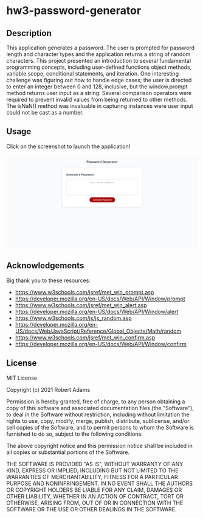 # hw3-password-generator

## Description
This application generates a password. The user is prompted for password length and character types
and the application returns a string of random characters. This project presented an introduction to 
several fundamental programming concepts, including user-defined functions object methods, variable scope, 
conditional statements, and iteration. One interesting challenge was figuring out how to handle edge cases;
the user is directed to enter an integer between 0 and 128, inclusive, but the window.prompt method returns 
user input as a string. Several comparison operators were required to prevent invalid values from being returned
to other methods. The isNaN() method was invaluable in capturing instances were user input could not be cast
as a number.

## Usage

Click on the screenshot to launch the application!

[![screenshot](webapp-screenshot.jpg)](https://comatosino.github.io/hw-3-passwork-generator/)
    
## Acknowledgements

Big thank you to these resources:

 - https://www.w3schools.com/jsref/met_win_prompt.asp
 - https://developer.mozilla.org/en-US/docs/Web/API/Window/prompt
 - https://www.w3schools.com/jsref/met_win_alert.asp
 - https://developer.mozilla.org/en-US/docs/Web/API/Window/alert
 - https://www.w3schools.com/js/js_random.asp
 - https://developer.mozilla.org/en-US/docs/Web/JavaScript/Reference/Global_Objects/Math/random
 - https://www.w3schools.com/jsref/met_win_confirm.asp
 - https://developer.mozilla.org/en-US/docs/Web/API/Window/confirm

## License

MIT License

Copyright (c) 2021 Robert Adams

Permission is hereby granted, free of charge, to any person obtaining a copy
of this software and associated documentation files (the "Software"), to deal
in the Software without restriction, including without limitation the rights
to use, copy, modify, merge, publish, distribute, sublicense, and/or sell
copies of the Software, and to permit persons to whom the Software is
furnished to do so, subject to the following conditions:

The above copyright notice and this permission notice shall be included in all
copies or substantial portions of the Software.

THE SOFTWARE IS PROVIDED "AS IS", WITHOUT WARRANTY OF ANY KIND, EXPRESS OR
IMPLIED, INCLUDING BUT NOT LIMITED TO THE WARRANTIES OF MERCHANTABILITY,
FITNESS FOR A PARTICULAR PURPOSE AND NONINFRINGEMENT. IN NO EVENT SHALL THE
AUTHORS OR COPYRIGHT HOLDERS BE LIABLE FOR ANY CLAIM, DAMAGES OR OTHER
LIABILITY, WHETHER IN AN ACTION OF CONTRACT, TORT OR OTHERWISE, ARISING FROM,
OUT OF OR IN CONNECTION WITH THE SOFTWARE OR THE USE OR OTHER DEALINGS IN THE
SOFTWARE.
